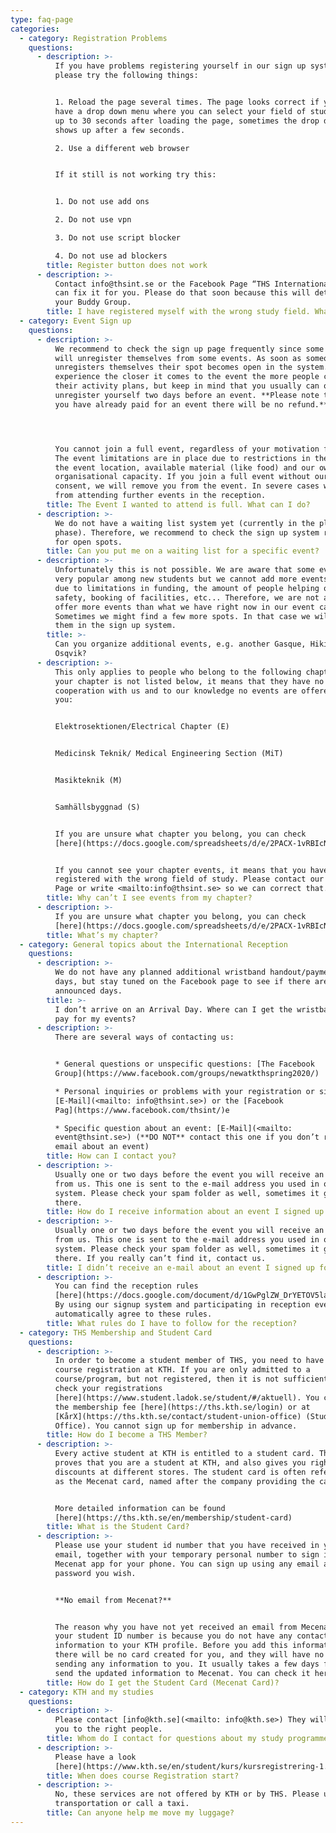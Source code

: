 ```yaml
---
type: faq-page
categories:
  - category: Registration Problems
    questions:
      - description: >-
          If you have problems registering yourself in our sign up system,
          please try the following things:


          1. Reload the page several times. The page looks correct if you also
          have a drop down menu where you can select your field of study. Wait
          up to 30 seconds after loading the page, sometimes the drop down menu
          shows up after a few seconds.

          2. Use a different web browser


          If it still is not working try this:


          1. Do not use add ons

          2. Do not use vpn

          3. Do not use script blocker

          4. Do not use ad blockers
        title: Register button does not work
      - description: >-
          Contact info@thsint.se or the Facebook Page “THS International”. We
          can fix it for you. Please do that soon because this will determine
          your Buddy Group.
        title: I have registered myself with the wrong study field. What can I do?
  - category: Event Sign up
    questions:
      - description: >-
          We recommend to check the sign up page frequently since some students
          will unregister themselves from some events. As soon as someone
          unregisters themselves their spot becomes open in the system. Out of
          experience the closer it comes to the event the more people change
          their activity plans, but keep in mind that you usually can only
          unregister yourself two days before an event. **Please note that if
          you have already paid for an event there will be no refund.** 




          You cannot join a full event, regardless of your motivation for it.
          The event limitations are in place due to restrictions in the size of
          the event location, available material (like food) and our own
          organisational capacity. If you join a full event without our explicit
          consent, we will remove you from the event. In severe cases we ban you
          from attending further events in the reception.
        title: The Event I wanted to attend is full. What can I do?
      - description: >-
          We do not have a waiting list system yet (currently in the planning
          phase). Therefore, we recommend to check the sign up system regularly
          for open spots.
        title: Can you put me on a waiting list for a specific event?
      - description: >-
          Unfortunately this is not possible. We are aware that some events are
          very popular among new students but we cannot add more events. This is
          due to limitations in funding, the amount of people helping out, fire
          safety, booking of facilities, etc... Therefore, we are not able to
          offer more events than what we have right now in our event calendar :(
          Sometimes we might find a few more spots. In that case we will add
          them in the sign up system.
        title: >-
          Can you organize additional events, e.g. another Gasque, Hiking or
          Osqvik?
      - description: >-
          This only applies to people who belong to the following chapters. If
          your chapter is not listed below, it means that they have no
          cooperation with us and to our knowledge no events are offered for
          you: 


          Elektrosektionen/Electrical Chapter (E)


          Medicinsk Teknik/ Medical Engineering Section (MiT)


          Masikteknik (M)


          Samhällsbyggnad (S)


          If you are unsure what chapter you belong, you can check
          [here](https://docs.google.com/spreadsheets/d/e/2PACX-1vRBIcNbmG1vW0L47mWMuLZHwui7QHFuIz8RlkTrKtgIUh21nwcyDRdkFi56i1O2j1EvkmFlEqJ4yw0i/pubhtml). 


          If you cannot see your chapter events, it means that you have
          registered with the wrong field of study. Please contact our Facebook
          Page or write <mailto:info@thsint.se> so we can correct that.
        title: Why can’t I see events from my chapter?
      - description: >-
          If you are unsure what chapter you belong, you can check
          [here](https://docs.google.com/spreadsheets/d/e/2PACX-1vRBIcNbmG1vW0L47mWMuLZHwui7QHFuIz8RlkTrKtgIUh21nwcyDRdkFi56i1O2j1EvkmFlEqJ4yw0i/pubhtml).
        title: What’s my chapter?
  - category: General topics about the International Reception
    questions:
      - description: >-
          We do not have any planned additional wristband handout/payment desk
          days, but stay tuned on the Facebook page to see if there are any
          announced days.
        title: >-
          I don’t arrive on an Arrival Day. Where can I get the wristband and
          pay for my events?
      - description: >-
          There are several ways of contacting us:


          * General questions or unspecific questions: [The Facebook
          Group](https://www.facebook.com/groups/newatkthspring2020/) 

          * Personal inquiries or problems with your registration or signup:
          [E-Mail](<mailto: info@thsint.se>) or the [Facebook
          Pag](https://www.facebook.com/thsint/)e

          * Specific question about an event: [E-Mail](<mailto:
          event@thsint.se>) (**DO NOT** contact this one if you don’t receive an
          email about an event)
        title: How can I contact you?
      - description: >-
          Usually one or two days before the event you will receive an e-mail
          from us. This one is sent to the e-mail address you used in our signup
          system. Please check your spam folder as well, sometimes it goes in
          there.
        title: How do I receive information about an event I signed up for?
      - description: >-
          Usually one or two days before the event you will receive an e-mail
          from us. This one is sent to the e-mail address you used in our signup
          system. Please check your spam folder as well, sometimes it goes in
          there. If you really can’t find it, contact us.
        title: I didn’t receive an e-mail about an event I signed up for?
      - description: >-
          You can find the reception rules
          [here](https://docs.google.com/document/d/1GwPglZW_DrYETOV5lan45tew6hL_ZEiKG0c4xdhRyoc/edit).
          By using our signup system and participating in reception events you
          automatically agree to these rules.
        title: What rules do I have to follow for the reception?
  - category: THS Membership and Student Card
    questions:
      - description: >-
          In order to become a student member of THS, you need to have an active
          course registration at KTH. If you are only admitted to a
          course/program, but not registered, then it is not sufficient. You can
          check your registrations
          [here](https://www.student.ladok.se/student/#/aktuell). You can pay
          the membership fee [here](https://ths.kth.se/login) or at
          [KårX](https://ths.kth.se/contact/student-union-office) (Student Union
          Office). You cannot sign up for membership in advance.
        title: How do I become a THS Member?
      - description: >-
          Every active student at KTH is entitled to a student card. This card
          proves that you are a student at KTH, and also gives you right to some
          discounts at different stores. The student card is often referred to
          as the Mecenat card, named after the company providing the card.


          More detailed information can be found
          [here](https://ths.kth.se/en/membership/student-card)
        title: What is the Student Card?
      - description: >-
          Please use your student id number that you have received in your
          email, together with your temporary personal number to sign in to the
          Mecenat app for your phone. You can sign up using any email and
          password you wish.


          **No email from Mecenat?**


          The reason why you have not yet received an email from Mecenat with
          your student ID number is because you do not have any contact
          information to your KTH profile. Before you add this information,
          there will be no card created for you, and they will have no way of
          sending any information to you. It usually takes a few days for KTH to
          send the updated information to Mecenat. You can check it here.
        title: How do I get the Student Card (Mecenat Card)?
  - category: KTH and my studies
    questions:
      - description: >-
          Please contact [info@kth.se](<mailto: info@kth.se>) They will direct
          you to the right people.
        title: Whom do I contact for questions about my study programme?
      - description: >-
          Please have a look
          [here](https://www.kth.se/en/student/kurs/kursregistrering-1.317058).
        title: When does course Registration start?
      - description: >-
          No, these services are not offered by KTH or by THS. Please use public
          transportation or call a taxi.
        title: Can anyone help me move my luggage?
---
```


